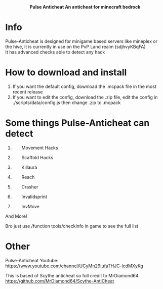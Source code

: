 <div align="center">
  <b> Pulse Anticheat </b>
  <b> An anticheat for minecraft bedrock</b>
</div>

# Info
<div>
  Pulse-Anticheat is designed for minigame based servers like mineplex or the hive, it is currently in use on the PvP Land realm (sdjhvyKBqFA)
 
</div>
<div>
   It has advanced checks able to detect any hack
</div>

# How to download and install
1. If you want the default config, download the .mcpack file in the most recent release
2. If you want to edit the config, download the .zip file, edit the config in ./scripts/data/config.js then change .zip to .mcpack

# Some things Pulse-Anticheat can detect

 1. &nbsp;&nbsp;&nbsp;&nbsp;&nbsp;&nbsp; Movement Hacks 
 
 2. &nbsp;&nbsp;&nbsp;&nbsp;&nbsp;&nbsp; Scaffold Hacks 
 
 3. &nbsp;&nbsp;&nbsp;&nbsp;&nbsp;&nbsp; Killaura 
 
 4. &nbsp;&nbsp;&nbsp;&nbsp;&nbsp;&nbsp; Reach 

 5. &nbsp;&nbsp;&nbsp;&nbsp;&nbsp;&nbsp; Crasher 
 
 6. &nbsp;&nbsp;&nbsp;&nbsp;&nbsp;&nbsp; Invalidsprint 

 7. &nbsp;&nbsp;&nbsp;&nbsp;&nbsp;&nbsp; InvMove 
 

And More!

Bro just use /function tools/checkinfo in game to see the full list

# Other
Pulse-Anticheat Youtube:
https://www.youtube.com/channel/UCyMn29iufaTHJC-lcdMXyKg

This is based of Scythe anticheat so full credit to MrDiamond64
https://github.com/MrDiamond64/Scythe-AntiCheat
  
